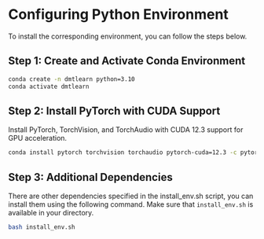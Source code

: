 # Configuring Python Environment


To install the corresponding environment, you can follow the steps below.


## Step 1: Create and Activate Conda Environment

```bash
conda create -n dmtlearn python=3.10  
conda activate dmtlearn

```

## Step 2: Install PyTorch with CUDA Support
Install PyTorch, TorchVision, and TorchAudio with CUDA 12.3 support for GPU acceleration.

```bash
conda install pytorch torchvision torchaudio pytorch-cuda=12.3 -c pytorch -c nvidia
```

## Step 3: Additional Dependencies
There are other dependencies specified in the install_env.sh script, you can install them using the following command. Make sure that `install_env.sh` is available in your directory.
```bash
bash install_env.sh
